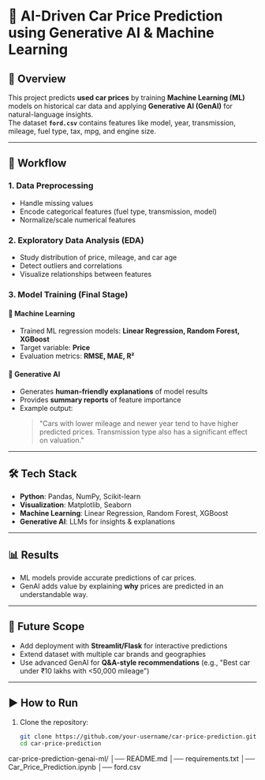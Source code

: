 # 🚗 AI-Driven Car Price Prediction using Generative AI & Machine Learning  

## 📌 Overview  
This project predicts **used car prices** by training **Machine Learning (ML)** models on historical car data and applying **Generative AI (GenAI)** for natural-language insights.  
The dataset **`ford.csv`** contains features like model, year, transmission, mileage, fuel type, tax, mpg, and engine size.  

---

## 🔄 Workflow  

### 1. Data Preprocessing  
- Handle missing values  
- Encode categorical features (fuel type, transmission, model)  
- Normalize/scale numerical features  

### 2. Exploratory Data Analysis (EDA)  
- Study distribution of price, mileage, and car age  
- Detect outliers and correlations  
- Visualize relationships between features  

### 3. Model Training (Final Stage)  

#### 🧠 Machine Learning  
- Trained ML regression models: **Linear Regression, Random Forest, XGBoost**  
- Target variable: **Price**  
- Evaluation metrics: **RMSE, MAE, R²**  

#### 🤖 Generative AI  
- Generates **human-friendly explanations** of model results  
- Provides **summary reports** of feature importance  
- Example output:  
  > "Cars with lower mileage and newer year tend to have higher predicted prices. Transmission type also has a significant effect on valuation."  

---

## 🛠️ Tech Stack  
- **Python**: Pandas, NumPy, Scikit-learn  
- **Visualization**: Matplotlib, Seaborn  
- **Machine Learning**: Linear Regression, Random Forest, XGBoost  
- **Generative AI**: LLMs for insights & explanations  

---

## 📊 Results  
- ML models provide accurate predictions of car prices.  
- GenAI adds value by explaining **why** prices are predicted in an understandable way.  

---

## 🚀 Future Scope  
- Add deployment with **Streamlit/Flask** for interactive predictions  
- Extend dataset with multiple car brands and geographies  
- Use advanced GenAI for **Q&A-style recommendations** (e.g., "Best car under ₹10 lakhs with <50,000 mileage")  

---

## ▶️ How to Run  

1. Clone the repository:  
   ```bash
   git clone https://github.com/your-username/car-price-prediction.git
   cd car-price-prediction

car-price-prediction-genai-ml/
│── README.md
│── requirements.txt
│── Car_Price_Prediction.ipynb
│── ford.csv
